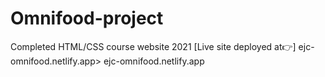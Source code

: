 # Omnifood-project
Completed HTML/CSS course website 2021
[Live site deployed at👉] ejc-omnifood.netlify.app> ejc-omnifood.netlify.app
